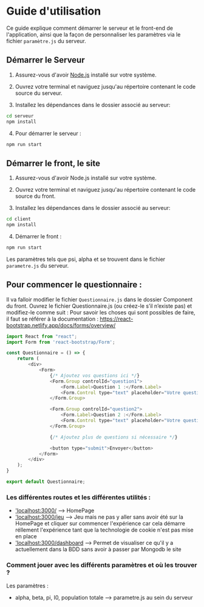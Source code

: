 # Guide d'utilisation

Ce guide explique comment démarrer le serveur et le front-end de l'application, ainsi que la façon de personnaliser les paramètres via le fichier `paramètre.js` du serveur.

## Démarrer le Serveur

1. Assurez-vous d'avoir [Node.js](https://nodejs.org/en/download) installé sur votre système.

2. Ouvrez votre terminal et naviguez jusqu'au répertoire contenant le code source du serveur.

3. Installez les dépendances dans le dossier associé au serveur:

``` bash
cd serveur 
npm install 
```

4. Pour démarrer le serveur :

```bash
npm run start
```

## Démarrer le front, le site

1. Assurez-vous d'avoir Node.js installé sur votre système.

2. Ouvrez votre terminal et naviguez jusqu'au répertoire contenant le code source du front.

3. Installez les dépendances dans le dossier associé au serveur:

``` bash
cd client 
npm install 
```

4. Démarrer le front :

``` bash
npm run start
```

Les paramètres tels que psi, alpha et se trouvent dans le fichier `parametre.js` du serveur.

## Pour commencer le questionnaire : 

Il va falloir modifier le fichier `Questionnaire.js`  dans le dossier Component du front.
Ouvrez le fichier Questionnaire.js (ou créez-le s’il n’existe pas) et modifiez-le comme suit :
Pour savoir les choses qui sont possibles de faire, il faut se référer à la documentation : 
https://react-bootstrap.netlify.app/docs/forms/overview/

```js
import React from "react";
import Form from 'react-bootstrap/Form';

const Questionnaire = () => {
    return (
        <div>
            <Form>
                {/* Ajoutez vos questions ici */}
                <Form.Group controlId="question1">
                    <Form.Label>Question 1 :</Form.Label>
                    <Form.Control type="text" placeholder="Votre question ici" />
                </Form.Group>

                <Form.Group controlId="question2">
                    <Form.Label>Question 2 :</Form.Label>
                    <Form.Control type="text" placeholder="Votre question ici" />
                </Form.Group>

                {/* Ajoutez plus de questions si nécessaire */}

                <button type="submit">Envoyer</button>
            </Form>
        </div>
    );
}

export default Questionnaire;
```

### Les différentes routes et les différentes utilités : 

- ['localhost:3000/](http://localhost:3000/) --> HomePage
- ['localhost:3000/jeu](http://localhost:3000/jeu) --> Jeu mais ne pas y aller sans avoir été sur la HomePage et cliquer sur commencer l'expérience car cela démarre réllement l'expérience tant que la technologie de cookie n'est pas mise en place 
- ['localhost:3000/dashboard](http://localhost:3000/dashboard) --> Permet de visualiser ce qu'il y a actuellement dans la BDD sans avoir à passer par Mongodb le site 

### Comment jouer avec les différents paramètres et où les trouver ? 

Les paramètres : 
- alpha, beta, pi, I0, population totale --> parametre.js au sein du serveur



